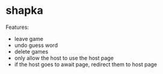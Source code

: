 # shapka

Features:
- leave game
- undo guess word
- delete games
- only allow the host to use the host page
- if the host goes to await page, redirect them to host page
